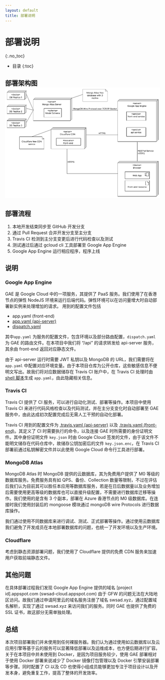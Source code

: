 ```yaml
---
layout: default
title: 部署说明
---
```


# 部署说明

{:.no_toc}

- 目录
  {:toc}

## 部署架构图![1](media/1.png)

## 部署流程

1. 本地开发结束同步至 GitHub 开发分支
2. 通过 Pull Request 合并开发分支至主分支
3. Travis CI 检测到主分支变更后进行代码检查以及测试
4. 测试通过后通过 gcloud cli 工具部署至 Google App Engine
5. Google App Engine 运行相应程序，程序上线

## 说明

### Google App Engine

GAE 是 Google Cloud 中的一项服务，其提供了 PaaS 服务。我们使用了在香港节点的弹性 NodeJS 环境来运行后端代码。弹性环境可以在访问量增大时自动部署新实例来处理增加的请求。
用到的配置文件包括

- app.yaml (front-end)
- [app.yaml (api-server)](https://github.com/swsad-team/FrontEnd/blob/master/app.yaml)
- [dispatch.yaml](https://github.com/swsad-team/BackEnd/blob/master/dispatch.yaml)

其中`app.yaml` 为服务的配置文件，包含环境以及部分路由配置，`dispatch.yaml` 为 GAE 的路由文件。在本项目中我们将 “/api” 的请求转发给 api-server 服务，其余由 front-end 返回对应静态文件。

由于 api-server 运行时需要 JWT 私钥以及 MongoDB 的 URL，我们需要将在 `app.yaml` 中配置对应环境变量。由于本项目仓库为公开仓库，这些敏感信息不便明文写出。故我们将对应数据储存在 Travis CI 账户中，在 Travis CI 处理时由 [shell 脚本](https://github.com/swsad-team/BackEnd/blob/master/create_app_yaml.sh)生成 `app.yaml`，由此隐藏相关信息。

### Travis CI

Travis CI 提供了 CI 服务，可以进行自动化测试、部署等操作。本项目中使用 Travis CI 来进行代码风格检查以及代码测试，并在主分支变化时自动部署至 GAE 服务中，由此达成初次配置完成后无需人工干预的自动化部署。

Travis CI 用到的配置文件为 [.travis.yaml (api-server)](https://github.com/swsad-team/BackEnd/blob/master/.travis.yml) 以及 [.travis.yaml (front-end)](https://github.com/swsad-team/FrontEnd/blob/master/.travis.yml)。其定义了 CI 时需要执行的命令，以及连接 GAE 时所需要的身份证明文件。其中身份证明文件 `key.json` 时由 Google Cloud 签发的文件，由于该文件不能明文储存在代码仓库中，故储存公钥加密后的文件 `key.json.enc`，在 Travis CI 部署前通过私钥解密文件并以此使用 Google Cloud 命令行工具进行部署。

### MongoDB Atlas

MongoDB Atlas 时 MongoDB 提供的云数据库，其为免费用户提供了 M0 等级的数据库服务。免费服务具有如 QPS、备份、Collection 数量等限制，不过在评估后我们认为目前其可以胜任本应用等数据库服务，若是在日后数据量以及业务增加后需要使用更高等级的数据库也可以直接升级配置，不需要进行数据库迁移等操作。我们使用的是含有 3 个副本，部署在 Azure 香港节点的 M0 级数据库。在连接时我们使用封装后的 mongoose 模块通过 mongoDB wire Protocols 进行数据库操作。

我们通过使用不同数据库来进行调试、测试、正式部署等操作。通过使用云数据库我们避免了开发成员在本地部署数据库的问题，也统一了开发环境以及生产环境。

### Cloudflare

考虑到静态资源部署问题，我们使用了 Cloudflare 提供的免费 CDN 服务来加速用户获取前端静态文件。

## 其他问题

在具体部署过程我们发现 Google App Engine 提供的域名 [project id].appspot.com (swsad-cloud.appspot.com) 由于 GFW 的问题无法在大陆地区访问。故我们通过申请阿里云的域名服务注册了域名 swsad.xyz，通过配置域名解析，实现了通过 swsad.xyz 来访问我们的服务。同时 GAE 也提供了免费的 SSL 证书，故这部分无需单独处理。

## 总结

本次项目部署我们并未使用到任何裸服务器。我们认为通过使用如云数据库以及云应用引擎等基于云的服务可以显著降低部署以及运维成本，也方便后期进行扩容。关于在本项目中并未使用到 Docker，是因为项目服务较少，使用 GAE 部署相对于使用 Docker 部署来说减少了 Docker 镜像打包管理以及 Docker 引擎安装部署等步骤。同时配置了 CI 以及 CD 也使得小组成员能够更加专注于项目设计以及开发本身，避免重复工作，提高了整体的开发效率。
